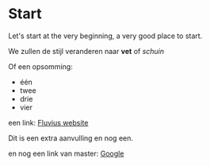 # Start
Let's start at the very beginning, a very good place to start.


We zullen de stijl veranderen naar **vet** of *schuin*

Of een opsomming:
* één
* twee
* drie
* vier

een link: [Fluvius website](http://www.fluvius.be)

Dit is een extra aanvulling
en nog een.

  en nog een link van master: [Google](http://www.google.be)  





